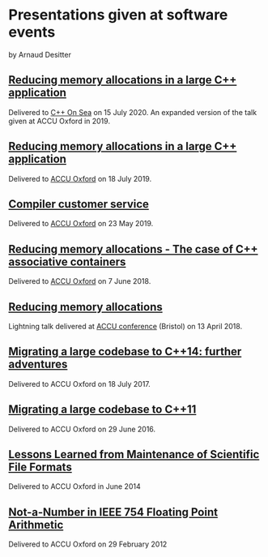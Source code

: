 # Presentations given at software events #

by Arnaud Desitter

## [Reducing memory allocations in a large C++ application](ReducingMemoryAllocations_CppOnSea_2020.pdf)
Delivered to [C++ On Sea](https://cpponsea.uk/) on 15 July 2020.
An expanded version of the talk given at ACCU Oxford in 2019.

## [Reducing memory allocations in a large C++ application](ReducingMemoryAllocations_ACCU_2019.pdf)

Delivered to [ACCU Oxford](https://www.meetup.com/ACCU-Oxford/events/261636265/) on 18 July 2019.

## [Compiler customer service](Compiler_Customer_Service_ACCU_2019.pdf)

Delivered to [ACCU Oxford](https://www.meetup.com/ACCU-Oxford/events/258815176/) on 23 May 2019.

## [Reducing memory allocations - The case of C++ associative containers](ReducingMemoryAllocations-allocators_ACCU_Oxford_2018.pdf)

Delivered to [ACCU Oxford](https://www.meetup.com/ACCU-Oxford/events/248334247/) on 7 June 2018.

## [Reducing memory allocations](ReducingMemoryAllocations_ACCU2018.pdf)

Lightning talk delivered at [ACCU conference](https://github.com/ACCUConf/PDFs_2018/blob/master/Lightning_Talks_-_Friday.pdf) (Bristol) on 13 April 2018.

## [Migrating a large codebase to C++14: further adventures](Migrating_large_cpp14-further-adventures.pdf)

Delivered to ACCU Oxford on 18 July 2017.

## [Migrating a large codebase to C++11](Migrating_large_cpp11.pdf)

Delivered to ACCU Oxford on 29 June 2016.

## [Lessons Learned from Maintenance of Scientific File Formats](Arnaud-FileFormat-201406.pdf)

Delivered to ACCU Oxford in June 2014

## [Not-a-Number in IEEE 754 Floating Point Arithmetic](Arnaud-NaN-ACCU-20120229)

Delivered to ACCU Oxford on 29 February 2012

